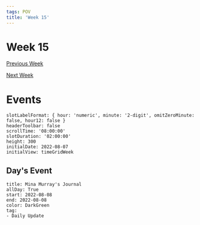```yaml
---
tags: POV
title: 'Week 15'
---
```


# Week 15

[Previous Week](2022-W32)

[Next Week](2022-W34)

# Events

```itinerary
slotLabelFormat: { hour: 'numeric', minute: '2-digit', omitZeroMinute: false, hour12: false }
headerToolbar: false
scrollTime: '08:00:00'
slotDuration: '02:00:00'
height: 300
initialDate: 2022-08-07
initialView: timeGridWeek
```

## Day's Event

```itinerary-event
title: Mina Murray's Journal
allDay: True
start: 2022-08-08
end: 2022-08-08
color: DarkGreen
tag:
- Daily Update
```

